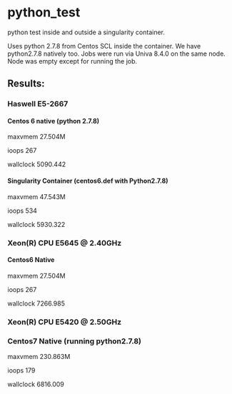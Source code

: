 # python_test
python test inside and outside a singularity container.

Uses python 2.7.8 from Centos SCL inside the container. We have python2.7.8 natively too.
Jobs were run via Univa 8.4.0 on the same node. Node was empty except for running the job.

## Results:

### Haswell E5-2667

#### Centos 6 native (python 2.7.8)

maxvmem      27.504M

ioops        267                 

wallclock    5090.442     

#### Singularity Container (centos6.def with Python2.7.8)

maxvmem      47.543M

ioops        534                 

wallclock    5930.322     


### Xeon(R) CPU           E5645  @ 2.40GHz

#### Centos6 Native 
maxvmem      27.504M

ioops        267                 

wallclock    7266.985     


### Xeon(R) CPU           E5420  @ 2.50GHz

### Centos7 Native (running python2.7.8)

maxvmem      230.863M

ioops        179                 

wallclock    6816.009     

